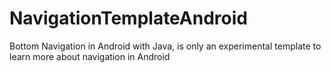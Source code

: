 # NavigationTemplateAndroid
Bottom Navigation in Android with Java, is only an experimental template to learn more about navigation in Android
